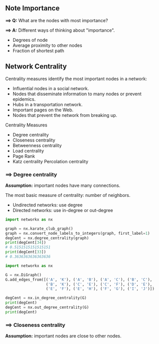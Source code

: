 ## Note Importance

__==> Q:__ What are the nodes with most importance?

__==> A:__ Different ways of thinking about "importance".
- Degrees of node
- Average proximity to other nodes
- Fraction of shortest path

## Network Centrality

Centrality measures identify the most important nodes in a network:

- Influential nodes in a social network.
- Nodes that disseminate information to many nodes or prevent epidemics.
- Hubs in a transportation network.
- Important pages on the Web.
- Nodes that prevent the network from breaking up.

Centrality Measures 
- Degree centrality 
- Closeness centrality 
- Betweenness centrality 
- Load centrality 
- Page Rank 
- Katz centrality Percolation centrality 

### ==> Degree centrality 
__Assumption:__ important nodes have many connections. 

The most basic measure of centrality: number of neighbors. 
- Undirected networks: use degree 
- Directed networks: use in-degree or out-degree 

```python
import networkx as nx

graph = nx.karate_club_graph()
graph = nx.convert_node_labels_to_integers(graph, first_label=1)
degCent = nx.degree_centrality(graph)
print(degCent[34])
# 0.5151515151515151
print(degCent[33])
# 0.3636363636363636
```

```python
import networkx as nx

G = nx.DiGraph()
G.add_edges_from([('A', 'K'), ('A', 'B'), ('A', 'C'), ('B', 'C'),
                  ('B', 'K'), ('C', 'E'), ('C', 'F'), ('D', 'E'),
                  ('E', 'F'), ('E', 'H'), ('F', 'G'), ('I', 'J')])

degCent = nx.in_degree_centrality(G)
print(degCent)
degCent = nx.out_degree_centrality(G)
print(degCent)
```

### ==> Closeness centrality 
__Assumption:__ important nodes are close to other nodes.
 